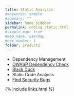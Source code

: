 ```yaml
---
title: Static Analysis
#keywords: sample
#summary: ""
sidebar: home_sidebar
permalink: coding_static.html
#simple_map: true
#map_name: usermap
#box_number: 1
folder: product2
---
```


* Dependency Management
* [OWASP Dependency Check](https://www.owasp.org/index.php/OWASP_Dependency_Check)
* [Black Duck](https://www.blackducksoftware.com/de/black-duck-home)
* Static Code Analysis
* [Find Security Bugs](http://find-sec-bugs.github.io/)

{% include links.html %}

